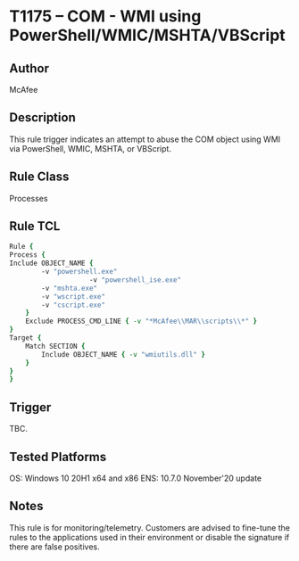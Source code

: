 # T1175 – COM - WMI using PowerShell/WMIC/MSHTA/VBScript

## Author
McAfee

## Description
This rule trigger indicates an attempt to abuse the COM object using WMI via PowerShell, WMIC, MSHTA, or VBScript. 

## Rule Class 
Processes

## Rule TCL
```tcl
Rule {
Process {
Include OBJECT_NAME {
        -v "powershell.exe"
                    -v "powershell_ise.exe"
        -v "mshta.exe"
        -v "wscript.exe"
        -v "cscript.exe"
    }
    Exclude PROCESS_CMD_LINE { -v "*McAfee\\MAR\\scripts\\*" }
}
Target {
    Match SECTION {
        Include OBJECT_NAME { -v "wmiutils.dll" }
    }
}
}
```

## Trigger
TBC.

## Tested Platforms
OS: Windows 10 20H1 x64 and x86
ENS: 10.7.0 November'20 update

## Notes
This rule is for monitoring/telemetry. Customers are advised to fine-tune the rules to the applications used in their environment or disable the signature if there are false positives.